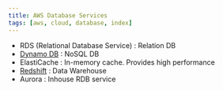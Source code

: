 ```yaml
---
title: AWS Database Services
tags: [aws, cloud, database, index]
---
```


- RDS (Relational Database Service) : Relation DB  
- [Dynamo DB](Dynamo%20DB/Dynamo%20DB.md) : NoSQL DB  
- ElastiCache : In-memory cache. Provides high performance  
- [Redshift](../AWS%20Analytics%20Services/Redshift/Redshift.md) : Data Warehouse  
- Aurora : Inhouse RDB service